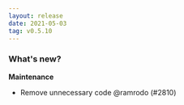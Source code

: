 ```yaml
---
layout: release
date: 2021-05-03
tag: v0.5.10
---
```


### What's new?

**Maintenance**

  - Remove unnecessary code @ramrodo (#2810)
